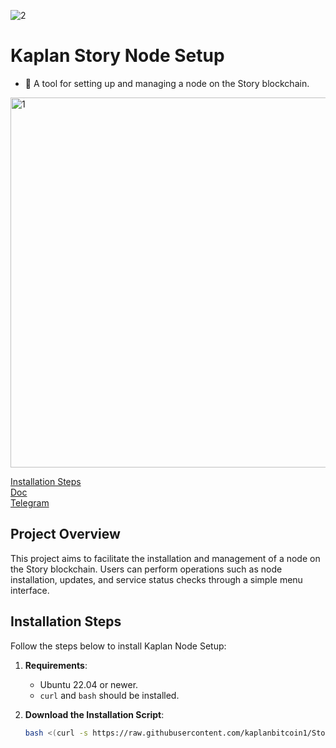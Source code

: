 ![2](https://github.com/user-attachments/assets/267a428e-8a46-4efa-839c-1a4f85c331fd)


# Kaplan Story Node Setup 
* 🐅 A tool for setting up and managing a node on the Story blockchain.

<img width="592" alt="1" src="https://github.com/user-attachments/assets/bc0ffaa7-1c3f-4149-8d47-102c49753212">

 
[Installation Steps](https://github.com/kaplanbitcoin1/Story/blob/main/story-install.sh)<br>
[Doc](https://docs.story.foundation/docs/what-is-story)<br>
[Telegram](https://t.me/tigernode/)<br>


## Project Overview
This project aims to facilitate the installation and management of a node on the Story blockchain. Users can perform operations such as node installation, updates, and service status checks through a simple menu interface.

## Installation Steps

Follow the steps below to install Kaplan Node Setup:

1. **Requirements**:
   - Ubuntu 22.04 or newer.
   - `curl` and `bash` should be installed.

2. **Download the Installation Script**:
   ```bash
   bash <(curl -s https://raw.githubusercontent.com/kaplanbitcoin1/Story/refs/heads/main/story-install.sh?token=GHSAT0AAAAAACRLPQX346B52TPM5XYTPZVAZYQCBVQ)
   ```
   
